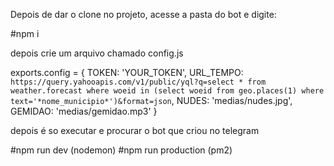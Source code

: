 Depois de dar o clone no projeto, acesse a pasta do bot e digite:

#npm i

depois crie um arquivo chamado config.js

exports.config = {
    TOKEN: 'YOUR_TOKEN', 
    URL_TEMPO: `https://query.yahooapis.com/v1/public/yql?q=select * from weather.forecast where woeid in (select woeid from geo.places(1) where text='*nome_municipio*')&format=json`,
    NUDES: 'medias/nudes.jpg',
    GEMIDAO: 'medias/gemidao.mp3'
}

depois é so executar e procurar o bot que criou no telegram

#npm run dev (nodemon)
#npm run production (pm2)


